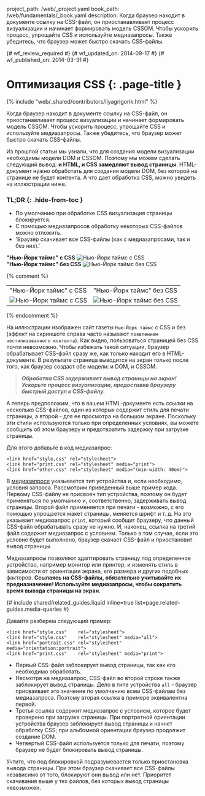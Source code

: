 project_path: /web/_project.yaml
book_path: /web/fundamentals/_book.yaml
description: Когда браузер находит в документе ссылку на CSS-файл, он приостанавливает процесс визуализации и начинает формировать модель CSSOM. Чтобы ускорить процесс, упрощайте CSS и используйте медиазапросы. Также убедитесь, что браузер может быстро скачать CSS-файлы.

{# wf_review_required #}
{# wf_updated_on: 2014-09-17 #}
{# wf_published_on: 2014-03-31 #}

# Оптимизация CSS {: .page-title }

{% include "web/_shared/contributors/ilyagrigorik.html" %}


Когда браузер находит в документе ссылку на CSS-файл, он приостанавливает процесс визуализации и начинает формировать модель CSSOM. Чтобы ускорить процесс, упрощайте CSS и используйте медиазапросы. Также убедитесь, что браузер может быстро скачать CSS-файлы.



Из прошлой статьи мы узнали, что для создания модели визуализации необходимы модели DOM и CSSOM. Поэтому мы можем сделать следующий вывод: **и HTML, и CSS замедляют вывод страницы**. HTML-документ нужно обработать для создания модели DOM, без которой на странице не будет контента. А что дает обработка CSS, можно увидеть на иллюстрации ниже.

### TL;DR {: .hide-from-toc }
- По умолчанию при обработке CSS визуализация страницы блокируется.
- С помощью медиазапросов обработку некоторых CSS-файлов можно отложить.
- 'Браузер скачивает все CSS-файлы (как с медиазапросами, так и без них).'


<div class="mdl-grid">
  <div class="mdl-cell mdl-cell--6--col">
    <b>"Нью-Йорк таймс" с CSS</b>
    <img class="center" src="images/nytimes-css-device.png" alt="Нью-Йорк таймс с CSS">

  </div>

  <div class="mdl-cell mdl-cell--6--col">
    <b>"Нью-Йорк таймс" без CSS</b>
    <img src="images/nytimes-nocss-device.png" alt="Нью-Йорк таймс без CSS">

  </div>
</div>

{% comment %}
<table>
<tr>
<td>"Нью-Йорк таймс" с CSS</td>
<td>"Нью-Йорк таймс" без CSS</td>
</tr>
<tr>
<td><img src="images/nytimes-css-device.png" alt="Нью-Йорк таймс с CSS" class="center"></td>
<td><img src="images/nytimes-nocss-device.png" alt="Нью-Йорк таймс без CSS" class="center"></td>
</tr>
</table>
{% endcomment %}

На иллюстрации изображен сайт газеты `Нью-Йорк таймс` с CSS и без (эффект на скриншоте справа часто называют `появлением нестилизованного контента`). Как видно, пользоваться страницей без CSS почти невозможно. Чтобы избежать такой ситуации, браузер обрабатывает CSS-файл сразу же, как только находит его в HTML-документе. В результате страница выводится на экран только после того, как браузер создаст обе модели: и DOM, и CSSOM. 

> **_Обработка CSS задерживает вывод страницы на экран! Ускорьте процесс визуализации, предоставив браузеру быстрый доступ к CSS-файлу._**

А теперь предположим, что в вашем HTML-документе есть ссылки на несколько CSS-файлов, один из которых содержит стиль для печати страницы, а второй - для ее просмотра на большом экране. Поскольку эти стили используются только при определенных условиях, вы можете сообщить об этом браузеру и предотвратить задержку при загрузке страницы.

Для этого добавьте в код медиазапрос:


    <link href="style.css" rel="stylesheet">
    <link href="print.css" rel="stylesheet" media="print">
    <link href="other.css" rel="stylesheet" media="(min-width: 40em)">
    

В [медиазапросе](/web/fundamentals/design-and-ui/responsive/#use-media-queries) указывается тип устройства и, если необходимо, условия запроса. Рассмотрим приведенный выше пример кода. Первому CSS-файлу не присвоен тип устройства, поэтому он будет применяться по умолчанию и, соответственно, задерживать вывод страницы. Второй файл применяется при печати - возможно, с его помощью упрощается макет страницы, меняется шрифт и т. д. На это указывает медиазапрос `print`, который сообщит браузеру, что данный CSS-файл обрабатывать сразу не нужно. И, наконец, ссылка на третий файл содержит медиазапрос с условием. Только в том случае, если это условие будет выполнено, браузер скачает CSS-файл и приостановит вывод страницы.

Медиазапросы позволяют адаптировать страницу под определенное устройство, например монитор или принтер, и изменять стиль в зависимости от ориентации экрана, его размера и других подобных факторов. **Ссылаясь на CSS-файлы, обязательно учитывайте их предназначение! Используйте медиазапросы, чтобы сократить время вывода страницы на экран.**

{# include shared/related_guides.liquid inline=true list=page.related-guides.media-queries #}

Давайте разберем следующий пример:


    <link href="style.css"    rel="stylesheet">
    <link href="style.css"    rel="stylesheet" media="all">
    <link href="portrait.css" rel="stylesheet" media="orientation:portrait">
    <link href="print.css"    rel="stylesheet" media="print">
    

* Первый CSS-файл заблокирует вывод страницы, так как его необходимо обработать.
* Несмотря на медиазапрос, CSS-файл во второй строке также заблокирует вывод страницы. Дело в типе устройства `all` - браузер присваивает это значение по умолчанию всем CSS-файлам без медиазапроса. Поэтому вторая ссылка в примере эквивалентна первой.
* Третья ссылка содержит медиазапрос с условием, которое будет проверено при загрузке страницы. При портретной ориентации устройства браузер заблокирует вывод страницы и начнет обработку CSS; при альбомной ориентации браузер продолжит создание DOM.
* Четвертый CSS-файл используется только для печати, поэтому браузер не будет блокировать вывод страницы.

Учтите, что под блокировкой подразумевается только приостановка вывода страницы. При этом браузер скачивает все CSS-файлы независимо от того, блокируют они вывод или нет. Приоритет скачивания выше у тех файлов, без которых вывод страницы невозможен.



